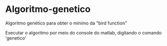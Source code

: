 # Algoritmo-genetico

Algoritmo genético para obter o mínimo da "bird function"

Executar o algoritmo por meio do console do matlab, digitando o comando 'genetico'
